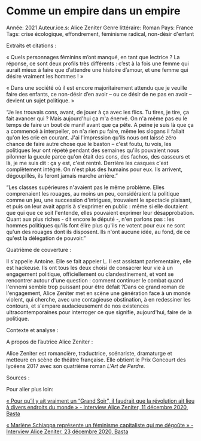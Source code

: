 # Comme un empire dans un empire

Année: 2021
Auteur.ice.s: Alice Zeniter
Genre littéraire: Roman
Pays: France
Tags: crise écologique, effondrement, féminisme radical, non-désir d'enfant

Extraits et citations :

« Quels personnages féminins m’ont manqué, en tant que lectrice ? La réponse, ce sont deux profils très différents : c’est à la fois une femme qui aurait mieux à faire que d’attendre une histoire d’amour, et une femme qui désire vraiment les hommes ! »

« Dans une société où il est encore majoritairement attendu que je veuille faire des enfants, ce non-désir d’en avoir – ou ce désir de ne pas en avoir – devient un sujet politique. »

“Je les trouvais cons, avant, de jouer à ça avec les flics. Tu tires, je tire, ça fait avancer qui ? Mais aujourd'hui ça m'a énervé. On n'a même pas eu le temps de faire un bout de manif avant que ça pête. A peine je suis là que ça a commencé à interpeller, on n'a rien pu faire, même les slogans il fallait qu'on les crie en courant. J'ai l'impression qu'ils nous ont laissé zéro chance de faire autre chose que le baston – c'est foutu, tu vois, les politiques leur ont répété pendant des semaines qu'ils pouvaient nous pilonner la gueule parce qu'on était des cons, des fachos, des casseurs et là, je me suis dit : ça y est, c'est rentré. Derrière les casques c'est complètement intégré. On n'est plus des humains pour eux. Ils arrivent, dégoupillés, ils feront jamais marche arrière.”

“Les classes supérieures n'avaient pas le même problème. Elles comprenaient les rouages, au moins un peu, considéraient la politique comme un jeu, une succession d'intrigues, trouvaient le spectacle plaisant, et puis on leur avait appris à s'exprimer en public : même si elle doutaient que qui que ce soit l'entende, elles pouvaient exprimer leur désapprobation. Quant aux plus riches - dit encore le député -, n'en parlons pas : les hommes politiques qu'ils font élire plus qu'ils ne votent pour eux ne sont qu'un des rouages dont ils disposent. Ils n'ont aucune idée, au fond, de ce qu'est la délégation de pouvoir.”

Quatrième de couverture : 

Il s'appelle Antoine. Elle se fait appeler L. Il est assistant parlementaire, elle est hackeuse. Ils ont tous les deux choisi de consacrer leur vie à un engagement politique, officiellement ou clandestinement, et vont se rencontrer autour d'une question : comment continuer le combat quand l'ennemi semble trop puissant pour être défait ?Dans ce grand roman de l'engagement, Alice Zeniter met en scène une génération face à un monde violent, qui cherche, avec une contagieuse obstination, à en redessiner les contours, et s'empare audacieusement de nos existences ultracontemporaines pour interroger ce que signifie, aujourd'hui, faire de la politique.

Contexte et analyse : 

A propos de l’autrice Alice Zeniter : 

Alice Zeniter est romancière, traductrice, scénariste, dramaturge et metteure en scène de théâtre française. Elle obtient le Prix Goncourt des lycéens 2017 avec son quatrième roman *L'Art de Perdre.*

Sources : 

Pour aller plus loin:

[« Pour qu’il y ait vraiment un “Grand Soir”, il faudrait que la révolution ait lieu à divers endroits du monde » - Interview Alice Zeniter, 11 décembre 2020, Basta](https://www.bastamag.net/entretien-Alice-Zeniter-hacktivisme-ZAD-politique-violences-policieres-Comme-un-empire-dans-un-empire?fbclid=IwAR3oEUl_1E5k9u4U88-8oBvPXdte15A2hQ9fl_jXzPKxNfEdfPO-5XtGx8Q#nb1)

[« Marlène Schiappa représente un féminisme capitaliste qui me dégoûte » - Interview Alice Zeniter, 23 décembre 2020, Basta](https://www.bastamag.net/Alice-Zeniter-Marlene-Schiappa-feminisme-capitaliste-climat-effondrement-collapsologie?fbclid=IwAR3ZdeUDTf7XVlQa2be7gj26NQWmCWmhMNMaxpb2uBlOq_ckKWlXMB_eG1o#nb2-1)